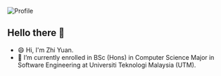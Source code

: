 ![Profile](https://github.com/Zhiyuan0904/Zhiyuan0904/assets/76759169/87154c3e-f417-40a9-a8d4-7caa53225e21)
## Hello there 👋

- 😄 Hi, I'm Zhi Yuan.
- 🌱 I’m currently enrolled in BSc (Hons) in Computer Science Major in Software Engineering at Universiti Teknologi Malaysia (UTM).
